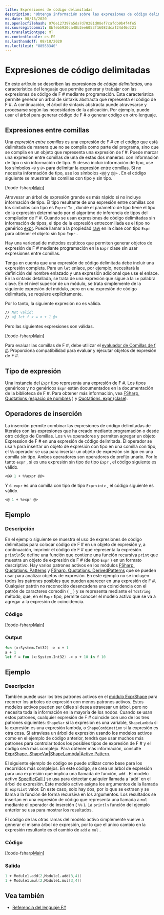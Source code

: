 ```yaml
---
title: Expresiones de código delimitadas
description: 'Obtenga información sobre las expresiones de código delimitadas de F #, una característica del lenguaje que permite generar y trabajar con las expresiones de código de F # mediante programación.'
ms.date: 08/13/2020
ms.openlocfilehash: 070e127397a5da7d70281d08ef7cafdb9b4f4fe5
ms.sourcegitcommit: 8bfeb5930ca48b2ee6053f16082dcaf24d46d221
ms.translationtype: MT
ms.contentlocale: es-ES
ms.lasthandoff: 08/18/2020
ms.locfileid: "88558340"
---
```

# <a name="code-quotations"></a>Expresiones de código delimitadas

En este artículo se describen las expresiones de *código delimitadas*, una característica del lenguaje que permite generar y trabajar con las expresiones de código de F # mediante programación. Esta característica permite generar un árbol de sintaxis abstracta que representa el código de F #. A continuación, el árbol de sintaxis abstracta puede atravesarse y procesarse según las necesidades de la aplicación. Por ejemplo, puede usar el árbol para generar código de F # o generar código en otro lenguaje.

## <a name="quoted-expressions"></a>Expresiones entre comillas

Una *expresión entre comillas* es una expresión de F # en el código que está delimitada de manera que no se compila como parte del programa, sino que se compila en un objeto que representa una expresión de f #. Puede marcar una expresión entre comillas de una de estas dos maneras: con información de tipo o sin información de tipo. Si desea incluir información de tipo, use los símbolos `<@` y `@>` para delimitar la expresión entre comillas. Si no necesita información de tipo, use los símbolos `<@@` y `@@>` . En el código siguiente se muestran las comillas con tipo y sin tipo.

[!code-fsharp[Main](~/samples/snippets/fsharp/lang-ref-3/snippet501.fs)]

Atravesar un árbol de expresión grande es más rápido si no incluye información de tipo. El tipo resultante de una expresión entre comillas con los símbolos con tipo es `Expr<'T>` , donde el parámetro de tipo tiene el tipo de la expresión determinado por el algoritmo de inferencia de tipos del compilador de F #. Cuando se usan expresiones de código delimitadas sin información de tipos, el tipo de la expresión entrecomillada es el tipo no genérico [expr](https://fsharp.github.io/fsharp-core-docs/reference/fsharp-quotations-fsharpexpr.html). Puede llamar a la propiedad [raw](https://fsharp.github.io/fsharp-core-docs/reference/fsharp-quotations-fsharpexpr-1.html#Raw) en la clase con tipo `Expr` para obtener el objeto sin tipo `Expr` .

Hay una variedad de métodos estáticos que permiten generar objetos de expresión de F # mediante programación en la `Expr` clase sin usar expresiones entre comillas.

Tenga en cuenta que una expresión de código delimitada debe incluir una expresión completa. Para un `let` enlace, por ejemplo, necesitará la definición del nombre enlazado y una expresión adicional que use el enlace. En la sintaxis detallada, se trata de una expresión que sigue a la `in` palabra clave. En el nivel superior de un módulo, se trata simplemente de la siguiente expresión del módulo, pero en una expresión de código delimitada, se requiere explícitamente.

Por lo tanto, la siguiente expresión no es válida.

```fsharp
// Not valid:
// <@ let f x = x + 1 @>
```

Pero las siguientes expresiones son válidas.

[!code-fsharp[Main](~/samples/snippets/fsharp/lang-ref-3/snippet502.fs)]

Para evaluar las comillas de F #, debe utilizar el [evaluador de Comillas de f #](https://github.com/fsprojects/FSharp.Quotations.Evaluator). Proporciona compatibilidad para evaluar y ejecutar objetos de expresión de F #.

## <a name="expr-type"></a>Tipo de expresión

Una instancia del `Expr` tipo representa una expresión de F #. Los tipos genéricos y no genéricos `Expr` están documentados en la documentación de la biblioteca de F #. Para obtener más información, vea [FSharp. Quotations (espacio de nombres](https://fsharp.github.io/fsharp-core-docs/reference/fsharp-quotations.html) ) y [Quotations. expr (clase](https://fsharp.github.io/fsharp-core-docs/reference/fsharp-quotations-fsharpexpr.html)).

## <a name="splicing-operators"></a>Operadores de inserción

La inserción permite combinar las expresiones de código delimitadas de literales con las expresiones que ha creado mediante programación o desde otro código de Comillas. Los `%` `%%` operadores y permiten agregar un objeto Expression de F # en una expresión de código delimitada. El operador se usa `%` para insertar un objeto de expresión con tipo en una comilla con tipo; el `%%` operador se usa para insertar un objeto de expresión sin tipo en una comilla sin tipo. Ambos operadores son operadores de prefijo unario. Por lo tanto `expr` , si es una expresión sin tipo de tipo `Expr` , el código siguiente es válido.

```fsharp
<@@ 1 + %%expr @@>
```

Y si `expr` es una comilla con tipo de tipo `Expr<int>` , el código siguiente es válido.

```fsharp
<@ 1 + %expr @>
```

## <a name="example"></a>Ejemplo

### <a name="description"></a>Descripción

En el ejemplo siguiente se muestra el uso de expresiones de código delimitadas para colocar código de F # en un objeto de expresión y, a continuación, imprimir el código de F # que representa la expresión. `println`Se define una función que contiene una función recursiva `print` que muestra un objeto de expresión de F # (de tipo `Expr` ) en un formato descriptivo. Hay varios patrones activos en los módulos [FSharp. Quotations. Patterns](https://fsharp.github.io/fsharp-core-docs/reference/fsharp-quotations-patternsmodule.html) y [FSharp. Quotations. DerivedPatterns](https://fsharp.github.io/fsharp-core-docs/reference/fsharp-quotations-derivedpatternsmodule.html) que se pueden usar para analizar objetos de expresión. En este ejemplo no se incluyen todos los patrones posibles que pueden aparecer en una expresión de F #. Cualquier patrón no reconocido desencadena una coincidencia con el patrón de caracteres comodín ( `_` ) y se representa mediante el `ToString` método, que, en el `Expr` tipo, permite conocer el modelo activo que se va a agregar a la expresión de coincidencia.

### <a name="code"></a>Código

[!code-fsharp[Main](~/samples/snippets/fsharp/lang-ref-3/snippet601.fs)]

### <a name="output"></a>Output

```fsharp
fun (x:System.Int32) -> x + 1
a + 1
let f = fun (x:System.Int32) -> x + 10 in f 10
```

## <a name="example"></a>Ejemplo

### <a name="description"></a>Descripción

También puede usar los tres patrones activos en el [módulo ExprShape](https://fsharp.github.io/fsharp-core-docs/reference/fsharp-quotations-exprshapemodule.html) para recorrer los árboles de expresión con menos patrones activos. Estos modelos activos pueden ser útiles si desea atravesar un árbol, pero no necesita toda la información en la mayoría de los nodos. Cuando se usan estos patrones, cualquier expresión de F # coincide con uno de los tres patrones siguientes: `ShapeVar` si la expresión es una variable, `ShapeLambda` si la expresión es una expresión lambda, o `ShapeCombination` si la expresión es otra cosa. Si atraviesa un árbol de expresión usando los modelos activos como en el ejemplo de código anterior, tendrá que usar muchos más patrones para controlar todos los posibles tipos de expresión de F # y el código será más complejo. Para obtener más información, consulte [ExprShape. ShapeVar&#124;ShapeLambda&#124;Active Pattern](https://fsharp.github.io/fsharp-core-docs/reference/fsharp-quotations-exprshapemodule.html#(%20|ShapeVar|ShapeLambda|ShapeCombination|%20)).

El siguiente ejemplo de código se puede utilizar como base para los recorridos más complejos. En este código, se crea un árbol de expresión para una expresión que implica una llamada de función, `add` . El modelo activo [SpecificCall (](https://fsharp.github.io/fsharp-core-docs/reference/fsharp-quotations-derivedpatternsmodule.html#(%20|SpecificCall|_|%20)) se usa para detectar cualquier llamada a `add` en el árbol de expresión. Este modelo activo asigna los argumentos de la llamada al `exprList` valor. En este caso, solo hay dos, por lo que se extraen y se llama a la función de forma recursiva en los argumentos. Los resultados se insertan en una expresión de código que representa una llamada a `mul` mediante el operador de inserción ( `%%` ). La `println` función del ejemplo anterior se usa para mostrar los resultados.

El código de las otras ramas del modelo activo simplemente vuelve a generar el mismo árbol de expresión, por lo que el único cambio en la expresión resultante es el cambio de `add` a `mul` .

### <a name="code"></a>Código

[!code-fsharp[Main](~/samples/snippets/fsharp/lang-ref-3/snippet701.fs)]

### <a name="output"></a>Salida

```fsharp
1 + Module1.add(2,Module1.add(3,4))
1 + Module1.mul(2,Module1.mul(3,4))
```

## <a name="see-also"></a>Vea también

- [Referencia del lenguaje F#](index.md)
